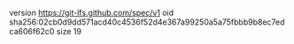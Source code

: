 version https://git-lfs.github.com/spec/v1
oid sha256:02cb0d9dd571acd40c4536f52d4e367a99250a5a75fbbb9b8ec7edca606f62c0
size 19
